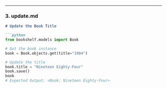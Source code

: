 
---

### **3. update.md**
```markdown
# Update the Book Title

```python
from bookshelf.models import Book

# Get the book instance
book = Book.objects.get(title="1984")

# Update the title
book.title = "Nineteen Eighty-Four"
book.save()
book
# Expected Output: <Book: Nineteen Eighty-Four>
